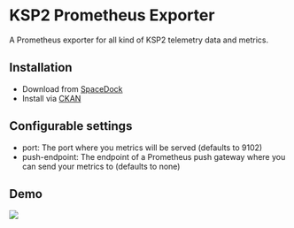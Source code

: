 # KSP2 Prometheus Exporter

A Prometheus exporter for all kind of KSP2 telemetry data and metrics.

## Installation

* Download from [SpaceDock](https://spacedock.info/kerbal-space-program-2)
* Install via [CKAN](https://github.com/KSP-CKAN/CKAN)

## Configurable settings

* port: The port where you metrics will be served (defaults to 9102)
* push-endpoint: The endpoint of a Prometheus push gateway where you can send your metrics to (defaults to none)

## Demo

[![](https://img.youtube.com/vi/3SCYy1J_Pqc/0.jpg)](https://youtu.be/3SCYy1J_Pqc)